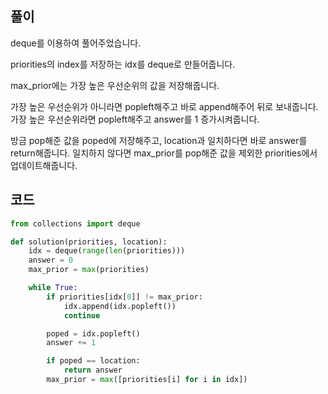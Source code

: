 ## 풀이

deque를 이용하여 풀어주었습니다.

priorities의 index를 저장하는 idx를 deque로 만들어줍니다.

max_prior에는 가장 높은 우선순위의 값을 저장해줍니다.

가장 높은 우선순위가 아니라면 popleft해주고 바로 append해주어 뒤로 보내줍니다. 가장 높은 우선순위라면 popleft해주고 answer를 1 증가시켜줍니다.

방금 pop해준 값을 poped에 저장해주고, location과 일치하다면 바로 answer를 return해줍니다. 일치하지 않다면 max_prior를 pop해준 값을 제외한 priorities에서 업데이트해줍니다.

## 코드

```python
from collections import deque

def solution(priorities, location):
    idx = deque(range(len(priorities)))
    answer = 0
    max_prior = max(priorities)

    while True:
        if priorities[idx[0]] != max_prior:
            idx.append(idx.popleft())
            continue

        poped = idx.popleft()
        answer += 1

        if poped == location:
            return answer
        max_prior = max([priorities[i] for i in idx])
```
